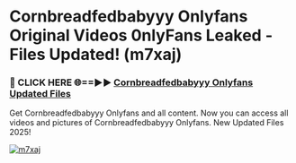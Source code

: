 # Cornbreadfedbabyyy Onlyfans Original Videos 0nlyFans Leaked - Files Updated! (m7xaj)

<h3>🔴 CLICK HERE 🌐==►► <a href="https://tinyurl.com/ehrbuxhb" rel="nofollow">Cornbreadfedbabyyy Onlyfans Updated Files</a></h3>

Get Cornbreadfedbabyyy Onlyfans and all content. Now you can access all videos and pictures of Cornbreadfedbabyyy Onlyfans. New Updated Files 2025!

[![m7xaj](https://i.imgur.com/lVYEuWS.gif)](https://tinyurl.com/ehrbuxhb)
